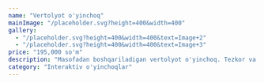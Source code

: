 ```yaml
---
name: "Vertolyot o'yinchoq"
mainImage: "/placeholder.svg?height=400&width=400"
gallery:
  - "/placeholder.svg?height=400&width=400&text=Image+2"
  - "/placeholder.svg?height=400&width=400&text=Image+3"
price: "195,000 so'm"
description: "Masofadan boshqariladigan vertolyot o'yinchoq. Tezkor va chidamli, 15 metr masofadan boshqarish mumkin. Batareyalar komplektga kiradi."
category: "Interaktiv o'yinchoqlar"
---
```


